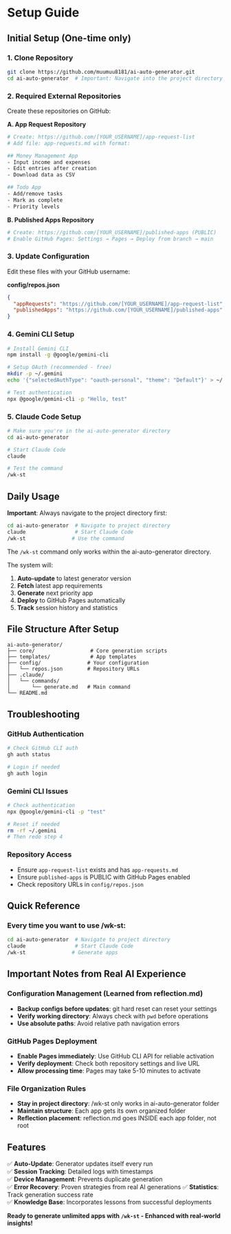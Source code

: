 # Setup Guide

## Initial Setup (One-time only)

### 1. Clone Repository
```bash
git clone https://github.com/muumuu8181/ai-auto-generator.git
cd ai-auto-generator  # Important: Navigate into the project directory
```

### 2. Required External Repositories
Create these repositories on GitHub:

**A. App Request Repository**
```bash
# Create: https://github.com/[YOUR_USERNAME]/app-request-list
# Add file: app-requests.md with format:

## Money Management App
- Input income and expenses
- Edit entries after creation
- Download data as CSV

## Todo App
- Add/remove tasks
- Mark as complete
- Priority levels
```

**B. Published Apps Repository**
```bash
# Create: https://github.com/[YOUR_USERNAME]/published-apps (PUBLIC)
# Enable GitHub Pages: Settings → Pages → Deploy from branch → main
```

### 3. Update Configuration
Edit these files with your GitHub username:

**config/repos.json**
```json
{
  "appRequests": "https://github.com/[YOUR_USERNAME]/app-request-list",
  "publishedApps": "https://github.com/[YOUR_USERNAME]/published-apps"
}
```

### 4. Gemini CLI Setup
```bash
# Install Gemini CLI
npm install -g @google/gemini-cli

# Setup OAuth (recommended - free)
mkdir -p ~/.gemini
echo '{"selectedAuthType": "oauth-personal", "theme": "Default"}' > ~/.gemini/settings.json

# Test authentication
npx @google/gemini-cli -p "Hello, test"
```

### 5. Claude Code Setup
```bash
# Make sure you're in the ai-auto-generator directory
cd ai-auto-generator

# Start Claude Code
claude

# Test the command
/wk-st
```

## Daily Usage

**Important**: Always navigate to the project directory first:
```bash
cd ai-auto-generator  # Navigate to project directory
claude                # Start Claude Code
/wk-st               # Use the command
```

The `/wk-st` command only works within the ai-auto-generator directory.

The system will:
1. **Auto-update** to latest generator version
2. **Fetch** latest app requirements  
3. **Generate** next priority app
4. **Deploy** to GitHub Pages automatically
5. **Track** session history and statistics

## File Structure After Setup

```
ai-auto-generator/
├── core/                  # Core generation scripts
├── templates/             # App templates  
├── config/               # Your configuration
│   └── repos.json        # Repository URLs
├── .claude/
│   └── commands/
│       └── generate.md   # Main command
└── README.md
```

## Troubleshooting

### GitHub Authentication
```bash
# Check GitHub CLI auth
gh auth status

# Login if needed
gh auth login
```

### Gemini CLI Issues
```bash
# Check authentication
npx @google/gemini-cli -p "test"

# Reset if needed
rm -rf ~/.gemini
# Then redo step 4
```

### Repository Access
- Ensure `app-request-list` exists and has `app-requests.md`
- Ensure `published-apps` is PUBLIC with GitHub Pages enabled
- Check repository URLs in `config/repos.json`

## Quick Reference

### Every time you want to use /wk-st:
```bash
cd ai-auto-generator  # Navigate to project directory
claude                # Start Claude Code  
/wk-st               # Generate apps
```

## Important Notes from Real AI Experience

### Configuration Management (Learned from reflection.md)
- **Backup configs before updates**: git hard reset can reset your settings
- **Verify working directory**: Always check with `pwd` before operations  
- **Use absolute paths**: Avoid relative path navigation errors

### GitHub Pages Deployment
- **Enable Pages immediately**: Use GitHub CLI API for reliable activation
- **Verify deployment**: Check both repository settings and live URL
- **Allow processing time**: Pages may take 5-10 minutes to activate

### File Organization Rules
- **Stay in project directory**: /wk-st only works in ai-auto-generator folder
- **Maintain structure**: Each app gets its own organized folder
- **Reflection placement**: reflection.md goes INSIDE each app folder, not root

## Features

✅ **Auto-Update**: Generator updates itself every run  
✅ **Session Tracking**: Detailed logs with timestamps  
✅ **Device Management**: Prevents duplicate generation  
✅ **Error Recovery**: Proven strategies from real AI generations
✅ **Statistics**: Track generation success rate  
✅ **Knowledge Base**: Incorporates lessons from successful deployments

**Ready to generate unlimited apps with `/wk-st` - Enhanced with real-world insights!**